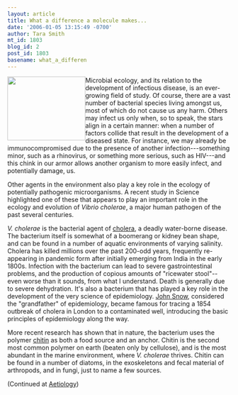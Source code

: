 ```yaml
---
layout: article
title: What a difference a molecule makes...
date: '2006-01-05 13:15:49 -0700'
author: Tara Smith
mt_id: 1803
blog_id: 2
post_id: 1803
basename: what_a_differen
---
```

<img src="http://remf.dartmouth.edu/images/BacteriaCholeraTEM/image/o395_wt_cholera_wild_type.jpg" alt="" width="176" height="144" style="float:left;" />Microbial ecology, and its relation to the development of infectious disease, is an ever-growing field of study. Of course, there are a vast number of bacterial species living amongst us, most of which do not cause us any harm. Others may infect us only when, so to speak, the stars align in a certain manner: when a number of factors collide that result in the development of a diseased state. For instance, we may already be immunocompromised due to the presence of another infection---something minor, such as a rhinovirus, or something more serious, such as HIV---and this chink in our armor allows another organism to more easily infect, and potentially damage, us.

Other agents in the environment also play a key role in the ecology of potentially pathogenic microorganisms. A recent study in Science highlighted one of these that appears to play an important role in the ecology and evolution of _Vibrio cholerae_, a major human pathogen of the past several centuries.

_V. cholerae_ is the bacterial agent of [cholera](http://www.who.int/topics/cholera/en/), a deadly water-borne disease. The bacterium itself is somewhat of a boomerang or kidney bean shape, and can be found in a number of aquatic environments of varying salinity. Cholera has killed millions over the past 200-odd years, frequently re-appearing in pandemic form after initially emerging from India in the early 1800s. Infection with the bacterium can lead to severe gastrointestinal problems, and the production of copious amounts of "ricewater stool"--even worse than it sounds, from what I understand.  Death is generally due to severe dehydration. It's also a bacterium that has played a key role in the development of the very science of epidemiology. [John Snow](http://www.ph.ucla.edu/epi/snow.html), considered the "grandfather" of epidemiology, became famous for tracing a 1854 outbreak of cholera in London to a contaminated well, introducing the basic principles of epidemiology along the way.

More recent research has shown that in nature, the bacterium uses the polymer [chitin](http://en.wikipedia.org/wiki/Chitin) as both a food source and an anchor. Chitin is the second most common polymer on earth (beaten only by cellulose), and is the most abundant in the marine environment, where _V. cholerae_ thrives. Chitin can be found in a number of diatoms, in the exoskeletons and fecal material of arthropods, and in fungi, just to name a few sources.

(Continued at [Aetiology](http://aetiology.blogspot.com/2006/01/what-difference-molecule-makes.html))
